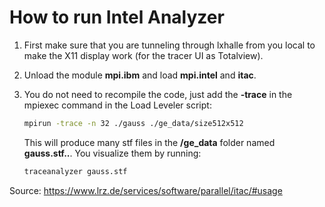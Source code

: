# How to run Intel Analyzer
  1.  First make sure that you are tunneling through lxhalle from you local to make the X11 display work (for the tracer UI as Totalview).
  2.  Unload the module **mpi.ibm** and load **mpi.intel** and **itac**.
  3.  You do not need to recompile the code, just add the **-trace** in the mpiexec command in the Load Leveler script:

      ```sh
      mpirun -trace -n 32 ./gauss ./ge_data/size512x512
      ```

      This will produce many stf files in the **/ge_data** folder named **gauss.stf..**. You visualize them by running:

      ```sh
      traceanalyzer gauss.stf
      ```

  Source: https://www.lrz.de/services/software/parallel/itac/#usage
